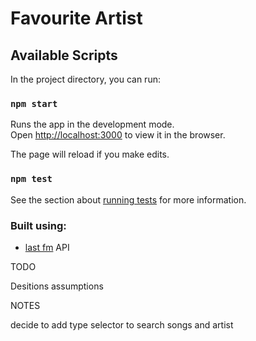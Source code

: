 Favourite Artist
================

## Available Scripts

In the project directory, you can run:

### `npm start`

Runs the app in the development mode.<br>
Open [http://localhost:3000](http://localhost:3000) to view it in the browser.

The page will reload if you make edits.

### `npm test`

See the section about [running tests](https://jestjs.io/docs/getting-started) for more information.


### Built using:

* [last fm](https://www.last.fm/api) API

TODO

Desitions
assumptions

NOTES

decide to add type selector to search songs and artist